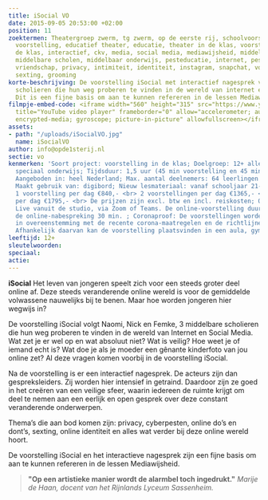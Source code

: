 ```yaml
---
title: iSocial VO
date: 2015-09-05 20:53:00 +02:00
position: 11
zoektermen: Theatergroep zwerm, tg zwerm, op de eerste rij, schoolvoorstelling, educatieve
  voorstelling, educatief theater, educatie, theater in de klas, voorstellingen in
  de klas, interactief, ckv, media, social media, mediawijsheid, middelbare school,
  middelbare scholen, middelbaar onderwijs, pesteducatie, internet, pesten, cyberpesten,
  vriendschap, privacy, intimiteit, identiteit, instagram, snapchat, voorlichting,
  sexting, grooming
korte-beschrijving: De voorstelling iSocial met interactief nagesprek volgt 3 middelbare
  scholieren die hun weg proberen te vinden in de wereld van internet en Social Media.
  Dit is een fijne basis om aan te kunnen refereren in de lessen Mediawijsheid.
filmpje-embed-code: <iframe width="560" height="315" src="https://www.youtube.com/embed/D2t111BQTqk"
  title="YouTube video player" frameborder="0" allow="accelerometer; autoplay; clipboard-write;
  encrypted-media; gyroscope; picture-in-picture" allowfullscreen></iframe>
assets:
- path: "/uploads/iSocialVO.jpg"
  name: iSocialVO
author: info@opde1sterij.nl
sectie: vo
kenmerken: 'Soort project: voorstelling in de klas; Doelgroep: 12+ alle niveaus ook
  speciaal onderwijs; Tijdsduur: 1,5 uur (45 min voorstelling en 45 min nabespreking);
  Aangeboden in: heel Nederland; Max. aantal deelnemers: 64 leerlingen of 2 klassen;
  Maakt gebruik van: digibord; Nieuw lesmateriaal: vanaf schooljaar 21-22; Prijs:
  1 voorstelling per dag €840,- <br> 2 voorstellingen per dag €1365,- <br> 3 voorstellingen
  per dag €1795,- <br> De prijzen zijn excl. btw en incl. reiskosten; Online aanbod:
  Live vanuit de studio, via Zoom of Teams. De online-voorstelling duurt 35 min.,
  de online-nabespreking 30 min. ; Coronaproof: De voorstellingen worden altijd gespeeld
  in overeenstemming met de recente corona-maatregelen en de richtlijnen van het RIVM.
  Afhankelijk daarvan kan de voorstelling plaatsvinden in een aula, gymzaal of speellokaal.'
leeftijd: 12+
sleutelwoorden: 
speciaal: 
actie: 
---
```


**iSocial** Het leven van jongeren speelt zich voor een steeds groter deel online af. Deze steeds veranderende online wereld is voor de gemiddelde volwassene nauwelijks bij te benen. Maar hoe worden jongeren hier wegwijs in?

De voorstelling iSocial volgt Naomi, Nick en Femke, 3 middelbare scholieren die hun weg proberen te vinden in de wereld van Internet en Social Media. Wat zet je er wel op en wat absoluut niet? Wat is veilig? Hoe weet je of iemand echt is? Wat doe je als je moeder een gênante kinderfoto van jou online zet? Al deze vragen komen voorbij in de voorstelling iSocial.

Na de voorstelling is er een interactief nagesprek. De acteurs zijn dan gespreksleiders. Zij worden hier intensief in getraind. Daardoor zijn ze goed in het creëren van een veilige sfeer, waarin iedereen de ruimte krijgt om deel te nemen aan een eerlijk en open gesprek over deze constant veranderende onderwerpen. 

Thema’s die aan bod komen zijn: privacy, cyberpesten, online do’s en dont’s, sexting, online identiteit en alles wat verder bij deze online wereld hoort.

De voorstelling iSocial en het interactieve nagesprek zijn een fijne basis om aan te kunnen refereren in de lessen Mediawijsheid.

>**"Op een artistieke manier wordt de alarmbel toch ingedrukt."** *Marije de Haan, docent van het Rijnlands Lyceum Sassenheim.*
